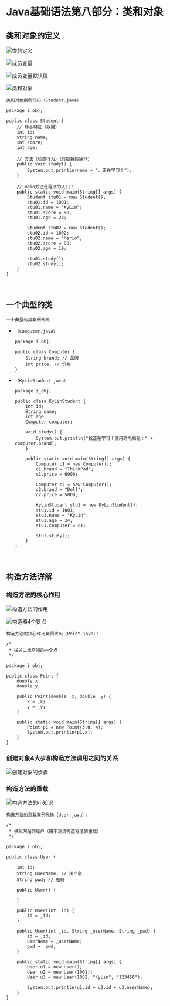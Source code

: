 # Java基础语法第八部分：类和对象

## **类和对象的定义**

![类的定义](../images/70624b59bf214382d0cd14ddc0a2af65a0860bd2f1c7839ab622b3fc8a10bdba.png)  

![成员变量](../images/80a9c7ff913760aa7480b03f5aa3016a4f74f4a7249ed3aa9d97d7ffc5989a6e.png)  

![成员变量默认值](../images/41157d9bd0515b17f5591eb89a6a133c75df84e34ee7b9b164abfb536512c5c0.png)  

![类和对象](../images/d083ee13d751846911c80bd1674a055d9417e5277ab9357caaa2ebe3fc1ea72f.png)  

`类和对象案例代码（Student.java）：`
```
package i_obj;

public class Student {
    // 静态特征（数据）
    int id;
    String name;
    int score;
    int age;

    // 方法（动态行为）（对数据的操作）
    public void study() {
        System.out.println(name + "，正在学习！");
    }

    // main方法是程序的入口！
    public static void main(String[] args) {
        Student stu01 = new Student();
        stu01.id = 1001;
        stu01.name = "KyLin";
        stu01.score = 90;
        stu01.age = 23;

        Student stu02 = new Student();
        stu02.id = 1002;
        stu02.name = "Mario";
        stu02.score = 80;
        stu02.age = 19;

        stu01.study();
        stu02.study();
    }
}
```

<br>

## **一个典型的类**

`一个典型的类案例代码：`
- `（Computer.java）`
    ```
    package i_obj;

    public class Computer {
        String brand; // 品牌
        int price; // 价格
    }
    ```

- `（KyLinStudent.java）`
    ```
    package i_obj;

    public class KyLinStudent {
        int id;
        String name;
        int age;
        Computer computer;

        void study() {
            System.out.println("我正在学习！使用的电脑是：" + computer.brand);
        }

        public static void main(String[] args) {
            Computer c1 = new Computer();
            c1.brand = "ThinkPad";
            c1.price = 6000;

            Computer c2 = new Computer();
            c2.brand = "Dell";
            c2.price = 5000;

            KyLinStudent stu1 = new KyLinStudent();
            stu1.id = 1001;
            stu1.name = "KyLin";
            stu1.age = 24;
            stu1.computer = c1;

            stu1.study();
        }
    }
    ```

<br>

## **构造方法详解**

### 构造方法的核心作用

![构造方法的作用](../images/980b31b90fbdc687ca7fadb51091fc226053485044802fa237c57534b78af173.png)  

![构造器4个要点](../images/6591383e52b6402d4cf30c02335bb78ce412bc365e3f67d8eedeb6e19bbb0c17.png)  

`构造方法的核心作用案例代码（Point.java）：`
```
/*
 * 描述二维空间的一个点
 */

package i_obj;

public class Point {
    double x;
    double y;

    public Point(double _x, double _y) {
        x = _x;
        y = _y;
    }

    public static void main(String[] args) {
        Point p1 = new Point(3.0, 4);
        System.out.println(p1.x);
    }
}
```

### 创建对象4大步和构造方法调用之间的关系

![创建对象的步骤](../images/2e81440cdbcad95cd688c0507ff2edc752aa219299ece6828daed1a35b9904df.png)  

### 构造方法的重载

![构造方法的小知识](../images/92e91a3194f2c87ad664013ad79ccc0d34b6d423ba2a7a738bb62d69c944e65d.png)  

`构造方法的重载案例代码（User.java）：`
```
/*
 * 模拟网站的账户（用于测试构造方法的重载）
 */

package i_obj;

public class User {

    int id;
    String userName; // 用户名
    String pwd; // 密码

    public User() {

    }

    public User(int _id) {
        id = _id;
    }

    public User(int _id, String _userName, String _pwd) {
        id = _id;
        userName = _userName;
        pwd = _pwd;
    }

    public static void main(String[] args) {
        User u1 = new User();
        User u2 = new User(1001);
        User u3 = new User(1002, "KyLin", "123456");

        System.out.println(u1.id + u2.id + u3.userName);
    }
}
```
